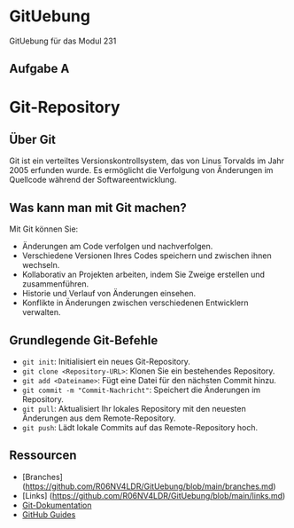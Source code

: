 # GitUebung
GitUebung für das Modul 231

## Aufgabe A

# Git-Repository

## Über Git

Git ist ein verteiltes Versionskontrollsystem, das von Linus Torvalds im Jahr 2005 erfunden wurde. Es ermöglicht die Verfolgung von Änderungen im Quellcode während der Softwareentwicklung.

## Was kann man mit Git machen?

Mit Git können Sie:

- Änderungen am Code verfolgen und nachverfolgen.
- Verschiedene Versionen Ihres Codes speichern und zwischen ihnen wechseln.
- Kollaborativ an Projekten arbeiten, indem Sie Zweige erstellen und zusammenführen.
- Historie und Verlauf von Änderungen einsehen.
- Konflikte in Änderungen zwischen verschiedenen Entwicklern verwalten.

## Grundlegende Git-Befehle

- `git init`: Initialisiert ein neues Git-Repository.
- `git clone <Repository-URL>`: Klonen Sie ein bestehendes Repository.
- `git add <Dateiname>`: Fügt eine Datei für den nächsten Commit hinzu.
- `git commit -m "Commit-Nachricht"`: Speichert die Änderungen im Repository.
- `git pull`: Aktualisiert Ihr lokales Repository mit den neuesten Änderungen aus dem Remote-Repository.
- `git push`: Lädt lokale Commits auf das Remote-Repository hoch.

## Ressourcen

- [Branches] (https://github.com/R06NV4LDR/GitUebung/blob/main/branches.md)
- [Links] (https://github.com/R06NV4LDR/GitUebung/blob/main/links.md)
- [Git-Dokumentation](https://git-scm.com/doc)
- [GitHub Guides](https://guides.github.com/)
